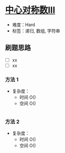 # [中心对称数III](https://leetcode-cn.com/problems/strobogrammatic-number-iii/)

- 难度：Hard
- 标签：递归, 数组, 字符串

## 刷题思路

- [ ] xx
- [ ] xx

### 方法 1

- 复杂度：
    - 时间 O()
    - 空间 O()

``` js

```

### 方法 2

- 复杂度：
    - 时间 O()
    - 空间 O()

``` js

```
